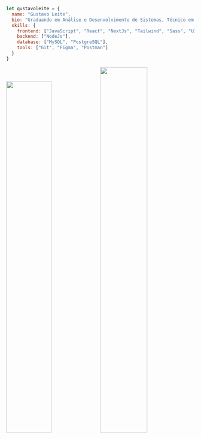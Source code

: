```javascript
let qustavoleite = {
  name: "Gustavo Leite",
  bio: "Graduando em Análise e Desenvolvimento de Sistemas, Técnico em Informática e entusiasta de Desenvolvimento Front-end.",
  skills: {
    frontend: ["JavaScript", "React", "NextJs", "Tailwind", "Sass", "UI/UX"],
    backend: ["NodeJs"],
    database: ["MySQL", "PostgreSQL"],
    tools: ["Git", "Figma", "Postman"]
  }
}
```
<img width="49%" src="https://github-readme-stats.vercel.app/api/top-langs?username=qustavoleite&show_icons=true&locale=en&layout=compact&theme=dark&hide_border=true"/> <img width="50%" src="https://github-readme-stats.vercel.app/api?username=qustavoleite&show_icons=true&theme=dark&hide_border=true"/>

<!--<a href = "mailto:"><img src="https://img.shields.io/badge/-Gmail-%23333?style=for-the-badge&logo=gmail&logoColor=white" target="_blank"></a> <a href="https://www.linkedin.com/in/qustavoleite/" target="_blank"><img src="https://img.shields.io/badge/-LinkedIn-%230077B5?style=for-the-badge&logo=linkedin&logoColor=white"></a>-->
